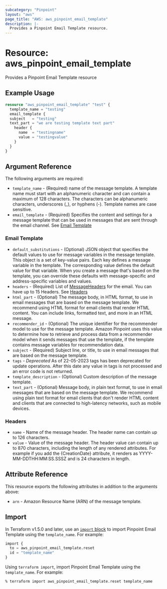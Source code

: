 ```yaml
---
subcategory: "Pinpoint"
layout: "aws"
page_title: "AWS: aws_pinpoint_email_template"
description: |-
  Provides a Pinpoint Email Template resource.
---
```


# Resource: aws_pinpoint_email_template

Provides a Pinpoint Email Template resource

## Example Usage

```terraform
resource "aws_pinpoint_email_template" "test" {
  template_name = "testing"
  email_template {
  subject   = "testing"
  text_part = "we are testing template text part"
    header {
      name  = "testingname"
      value = "testingvalue"
    }
  }
}
```

## Argument Reference

The following arguments are required:

* `template_name` - (Required) name of the message template. A template name must start with an alphanumeric character and can contain a maximum of 128 characters. The characters can be alphanumeric characters, underscores (_), or hyphens (-). Template names are case sensitive.
* `email_template` - (Required) Specifies the content and settings for a message template that can be used in messages that are sent through the email channel. See [Email Template](#email-template)

### Email Template

* `default_substitutions` - (Optional) JSON object that specifies the default values to use for message variables in the message template. This object is a set of key-value pairs. Each key defines a message variable in the template. The corresponding value defines the default value for that variable. When you create a message that's based on the template, you can override these defaults with message-specific and address-specific variables and values.
* `headers` - (Required) List of [MessageHeaders](https://docs.aws.amazon.com/pinpoint/latest/apireference/templates-template-name-email.html#templates-template-name-email-model-messageheader) for the email. You can have up to 15 Headers. See [Headers](#headers)
* `html_part` - (Optional) The message body, in HTML format, to use in email messages that are based on the message template. We recommend using HTML format for email clients that render HTML content. You can include links, formatted text, and more in an HTML message.
* `recommender_id` - (Optional) The unique identifier for the recommender model to use for the message template. Amazon Pinpoint uses this value to determine how to retrieve and process data from a recommender model when it sends messages that use the template, if the template contains message variables for recommendation data.
* `subject` - (Required) Subject line, or title, to use in email messages that are based on the message template.
* `tags` - *Deprecated* As of 22-05-2023 tags has been deprecated for update operations. After this date any value in tags is not processed and an error code is not returned.
* `template_description` - (Optional) Custom description of the message template.
* `text_part` - (Optional) Message body, in plain text format, to use in email messages that are based on the message template. We recommend using plain text format for email clients that don't render HTML content and clients that are connected to high-latency networks, such as mobile devices.

### Headers

* `name` - Name of the message header. The header name can contain up to 126 characters.
* `value` - Value of the message header. The header value can contain up to 870 characters, including the length of any rendered attributes. For example if you add the {CreationDate} attribute, it renders as YYYY-MM-DDTHH:MM:SS.SSSZ and is 24 characters in length.

## Attribute Reference

This resource exports the following attributes in addition to the arguments above:

* `arn` - Amazon Resource Name (ARN) of the message template.

## Import

In Terraform v1.5.0 and later, use an [`import` block](https://developer.hashicorp.com/terraform/language/import) to import Pinpoint Email Template using the `template_name`. For example:

```terraform
import {
  to = aws_pinpoint_email_template.reset
  id = "template_name"
}
```

Using `terraform import`, import Pinpoint Email Template using the `template_name`. For example:

```console
% terraform import aws_pinpoint_email_template.reset template_name
```
